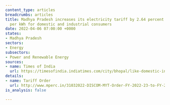 ```yaml
---
content_type: articles
breadcrumbs: articles
title: Madhya Pradesh increases its electricity tariff by 2.64 percent and 1.4 percent
  per kWh for domestic and industrial consumers
date: 2022-04-06 07:00:00 +0000
states:
- Madhya Pradesh
sectors:
- Energy
subsectors:
- Power and Renewable Energy
sources:
- name: Times of India
  url: https://timesofindia.indiatimes.com/city/bhopal/like-domestic-industrial-power-tariff-too-hiked-significantly/articleshow/90600821.cms
details:
- name: Tariff Order
  url: http://www.mperc.in/31032022-DISCOM-MYT-Order-FY-2022-23-to-FY-2026-27.pdf
is_analysis: false

---
```

